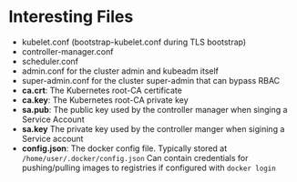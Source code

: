 # Interesting Files
- kubelet.conf (bootstrap-kubelet.conf during TLS bootstrap)
- controller-manager.conf
- scheduler.conf
- admin.conf for the cluster admin and kubeadm itself
- super-admin.conf for the cluster super-admin that can bypass RBAC
- **ca.crt**: The Kubernetes root-CA certificate
- **ca.key**: The Kubernetes root-CA private key
- **sa.pub**: The public key used by the controller manager when singing a Service Account
- **sa.key** The private key used by the controller manger when sigining a Service account
- **config.json**: The docker config file. Typically stored at `/home/user/.docker/config.json` Can contain credentials for pushing/pulling images to registries if configured with `docker login`